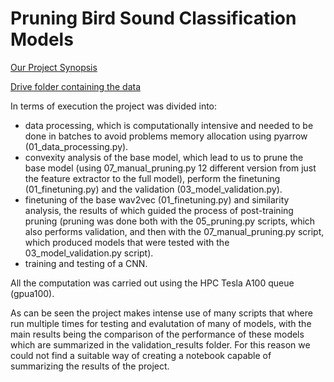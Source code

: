 # Pruning Bird Sound Classification Models

[Our Project Synopsis](https://docs.google.com/document/d/1LIKyPUPawW4ij3PQ5Zt5m0szr0RyrzrwKHArcgJQetw/edit?tab=t.0)

[Drive folder containing the data](https://drive.google.com/drive/folders/1cy33llQGKs591txlE3DTkuCwVmv9jYJP?usp=drive_link)

In terms of execution the project was divided into:
- data processing, which is computationally intensive and needed to be done in batches to avoid problems memory allocation using pyarrow (01_data_processing.py).
- convexity analysis of the base model, which lead to us to prune the base model (using 07_manual_pruning.py 12 different version from just the feature extractor to the full model), perform the finetuning (01_finetuning.py) and the validation (03_model_validation.py).
- finetuning of the base wav2vec (01_finetuning.py) and similarity analysis, the results of which guided the process of post-training pruning (pruning was done both with the 05_pruning.py scripts, which also performs validation, and then with the 07_manual_pruning.py script, which produced models that were tested with the 03_model_validation.py script).
- training and testing of a CNN.

All the computation was carried out using the HPC Tesla A100 queue (gpua100). 

As can be seen the project makes intense use of many scripts that where run multiple times for testing and evalutation of many of models, with the main results being the comparison of the performance of these models which are summarized in the validation_results folder. For this reason we could not find a suitable way of creating a notebook capable of summarizing the results of the project.

